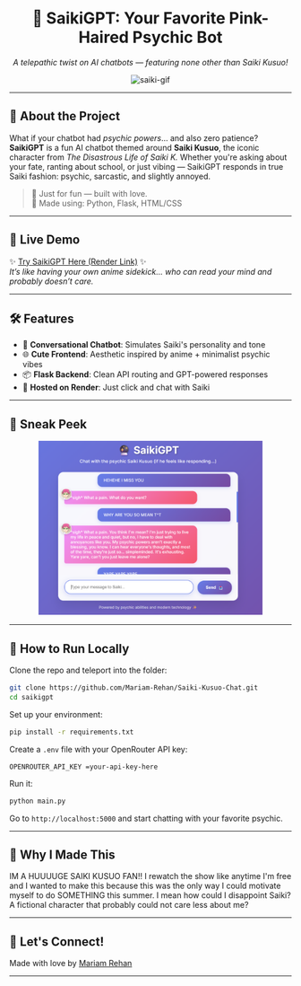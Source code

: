 <div align="center">

# 🔮 SaikiGPT: Your Favorite Pink-Haired Psychic Bot  
*A telepathic twist on AI chatbots — featuring none other than Saiki Kusuo!*

![saiki-gif](https://media.tenor.com/3eReeqTO14MAAAAM/saiki-kusuo-saiki-k.gif)
</div>

---

## 🧠 About the Project

What if your chatbot had *psychic powers*... and also zero patience?  
**SaikiGPT** is a fun AI chatbot themed around **Saiki Kusuo**, the iconic character from *The Disastrous Life of Saiki K.* Whether you're asking about your fate, ranting about school, or just vibing — SaikiGPT responds in true Saiki fashion: psychic, sarcastic, and slightly annoyed.

> 🌸 Just for fun — built with love.  
> 🧩 Made using: Python, Flask, HTML/CSS

---

## 🧪 Live Demo

✨ [Try SaikiGPT Here (Render Link)](https://saiki-gpt.onrender.com) ✨  
_It’s like having your own anime sidekick... who can read your mind and probably doesn’t care._

---

## 🛠️ Features

- 💬 **Conversational Chatbot**: Simulates Saiki's personality and tone
- 🌐 **Cute Frontend**: Aesthetic inspired by anime + minimalist psychic vibes
- 📦 **Flask Backend**: Clean API routing and GPT-powered responses
- 🧃 **Hosted on Render**: Just click and chat with Saiki

---

## 📸 Sneak Peek

<p align="center">
  <img src="screenshots/chat_page.png" alt="Saiki Kusuo Chatbot Interface" width="400"/>
</p>

---

## 🎯 How to Run Locally

Clone the repo and teleport into the folder:

```bash
git clone https://github.com/Mariam-Rehan/Saiki-Kusuo-Chat.git
cd saikigpt
```

Set up your environment:

```bash
pip install -r requirements.txt
```

Create a `.env` file with your OpenRouter API key:

```env
OPENROUTER_API_KEY =your-api-key-here
```

Run it:

```bash
python main.py
```

Go to `http://localhost:5000` and start chatting with your favorite psychic.

---

## 🧠 Why I Made This

IM A HUUUUGE SAIKI KUSUO FAN!! I rewatch the show like anytime I'm free and I wanted to make this because this was the only way I could motivate myself to do SOMETHING this summer. I mean how could I disappoint Saiki? A fictional character that probably could not care less about me?   

---

## 🦄 Let's Connect!

Made with love by [Mariam Rehan](https://www.linkedin.com/in/mariam-rehan-/)

---
